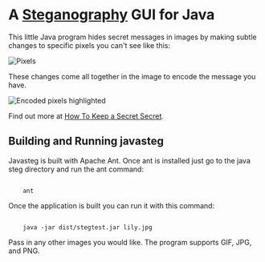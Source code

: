 A [Steganography](http://en.wikipedia.org/wiki/Steganography) GUI for Java
==================================================

This little Java program hides secret messages in images by making subtle changes to specific pixels you can't see like this:

![Pixels](/zgrossbart/javasteg/raw/master/pixels.gif)

These changes come all together in the image to encode the message you have.

![Encoded pixels highlighted](/zgrossbart/javasteg/raw/master/blue_pix.jpg)

Find out more at [How To Keep a Secret Secret](http://www.zackgrossbart.com/hackito/secret-secret).


Building and Running javasteg
--------------------------------------

Javasteg is built with Apache Ant.  Once ant is installed just go 
to the java steg directory and run the ant command:

<pre><code>
    ant
</code></pre>
        
Once the application is built you can run it with this command:

<pre><code>
    java -jar dist/stegtest.jar lily.jpg
</code></pre>
    
Pass in any other images you would like.  The program supports GIF,
JPG, and PNG.
